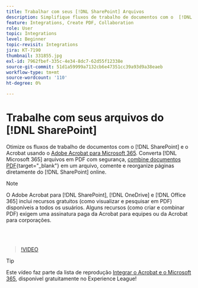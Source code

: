 ```yaml
---
title: Trabalhar com seus [!DNL SharePoint] Arquivos
description: Simplifique fluxos de trabalho de documentos com o  [!DNL SharePoint] e o Acrobat usando o Adobe Acrobat para [!DNL Microsoft 365]
feature: Integrations, Create PDF, Collaboration
role: User
topic: Integrations
level: Beginner
topic-revisit: Integrations
jira: KT-7190
thumbnail: 331855.jpg
exl-id: 7962fbef-335c-4e34-8dc7-62d55f12338e
source-git-commit: 51d1a59999a7132cb6e47351cc39a93d9a38eaeb
workflow-type: tm+mt
source-wordcount: '110'
ht-degree: 0%

---
```


# Trabalhe com seus arquivos do [!DNL SharePoint]

Otimize os fluxos de trabalho de documentos com o [!DNL SharePoint] e o Acrobat usando o [Adobe Acrobat para Microsoft 365](https://appsource.microsoft.com/en-us/product/web-apps/adobeinc.adobe-document-cloud-pdf?tab=Overview). Converta [!DNL Microsoft 365] arquivos em PDF com segurança, [combine documentos PDF](https://www.adobe.com/acrobat/online/merge-pdf.html){target="_blank"} em um arquivo, comente e reorganize páginas diretamente do [!DNL SharePoint] online.

>[!NOTE]
>
>O Adobe Acrobat para [!DNL SharePoint], [!DNL OneDrive] e [!DNL Office 365] inclui recursos gratuitos (como visualizar e pesquisar em PDF) disponíveis a todos os usuários. Alguns recursos (como criar e combinar PDF) exigem uma assinatura paga da Acrobat para equipes ou da Acrobat para corporações.

<br> 

>[!VIDEO](https://video.tv.adobe.com/v/331855?quality=12&learn=on&hidetitle=true)

>[!TIP]
>
>Este vídeo faz parte da lista de reprodução [Integrar o Acrobat e o Microsoft 365](https://experienceleague.adobe.com/en/playlists/acrobat-integrate-microsoft-365), disponível gratuitamente no Experience League!
